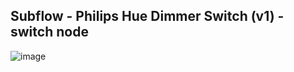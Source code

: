 ## Subflow - Philips Hue Dimmer Switch (v1) - switch node
![image](https://user-images.githubusercontent.com/98347572/162185486-e37e0675-031f-4477-8255-cd4450181591.png)

